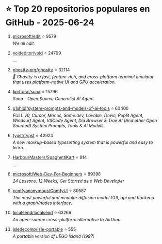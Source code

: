 # ⭐ Top 20 repositorios populares en GitHub - 2025-06-24

1. [microsoft/edit](https://github.com/microsoft/edit) ⭐ 9579  
   _We all edit._

2. [voideditor/void](https://github.com/voideditor/void) ⭐ 24799  
   __

3. [ghostty-org/ghostty](https://github.com/ghostty-org/ghostty) ⭐ 32114  
   _👻 Ghostty is a fast, feature-rich, and cross-platform terminal emulator that uses platform-native UI and GPU acceleration._

4. [kortix-ai/suna](https://github.com/kortix-ai/suna) ⭐ 15796  
   _Suna - Open Source Generalist AI Agent_

5. [x1xhlol/system-prompts-and-models-of-ai-tools](https://github.com/x1xhlol/system-prompts-and-models-of-ai-tools) ⭐ 60400  
   _FULL v0, Cursor, Manus, Same.dev, Lovable, Devin, Replit Agent, Windsurf Agent, VSCode Agent, Dia Browser & Trae AI (And other Open Sourced) System Prompts, Tools & AI Models._

6. [typst/typst](https://github.com/typst/typst) ⭐ 42924  
   _A new markup-based typesetting system that is powerful and easy to learn._

7. [HarbourMasters/SpaghettiKart](https://github.com/HarbourMasters/SpaghettiKart) ⭐ 914  
   __

8. [microsoft/Web-Dev-For-Beginners](https://github.com/microsoft/Web-Dev-For-Beginners) ⭐ 89398  
   _24 Lessons, 12 Weeks, Get Started as a Web Developer_

9. [comfyanonymous/ComfyUI](https://github.com/comfyanonymous/ComfyUI) ⭐ 80587  
   _The most powerful and modular diffusion model GUI, api and backend with a graph/nodes interface._

10. [localsend/localsend](https://github.com/localsend/localsend) ⭐ 63266  
   _An open-source cross-platform alternative to AirDrop_

11. [isledecomp/isle-portable](https://github.com/isledecomp/isle-portable) ⭐ 555  
   _A portable version of LEGO Island (1997)_


<!-- Última actualización: 2025-06-24T08:05:53.793707 UTC -->